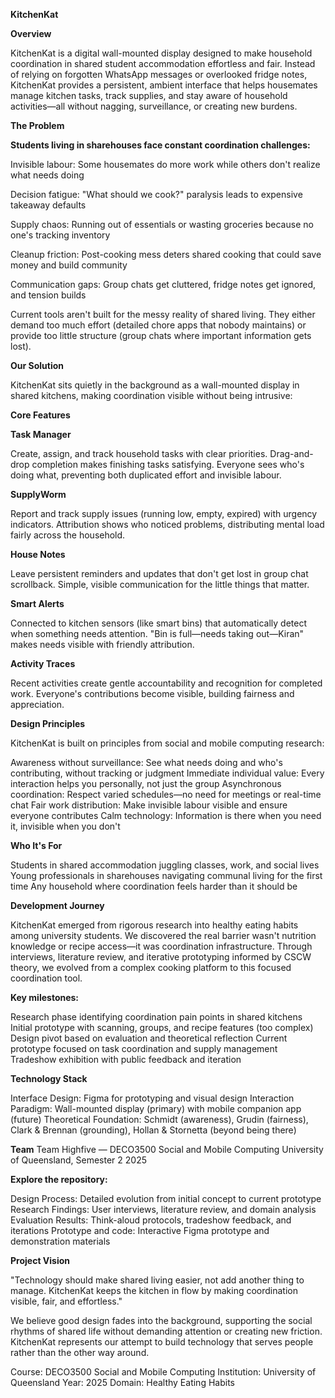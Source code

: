 **KitchenKat**


**Overview**

KitchenKat is a digital wall-mounted display designed to make household coordination in shared student accommodation effortless and fair. Instead of relying on forgotten WhatsApp messages or overlooked fridge notes, KitchenKat provides a persistent, ambient interface that helps housemates manage kitchen tasks, track supplies, and stay aware of household activities—all without nagging, surveillance, or creating new burdens.

**The Problem**

**Students living in sharehouses face constant coordination challenges:**

Invisible labour: Some housemates do more work while others don't realize what needs doing

Decision fatigue: "What should we cook?" paralysis leads to expensive takeaway defaults

Supply chaos: Running out of essentials or wasting groceries because no one's tracking inventory

Cleanup friction: Post-cooking mess deters shared cooking that could save money and build community

Communication gaps: Group chats get cluttered, fridge notes get ignored, and tension builds

Current tools aren't built for the messy reality of shared living. They either demand too much effort (detailed chore apps that nobody maintains) or provide too little structure (group chats where important information gets lost).

**Our Solution**

KitchenKat sits quietly in the background as a wall-mounted display in shared kitchens, making coordination visible without being intrusive:

**Core Features**

**Task Manager**

Create, assign, and track household tasks with clear priorities. Drag-and-drop completion makes finishing tasks satisfying. Everyone sees who's doing what, preventing both duplicated effort and invisible labour.

**SupplyWorm**

Report and track supply issues (running low, empty, expired) with urgency indicators. Attribution shows who noticed problems, distributing mental load fairly across the household.

**House Notes**

Leave persistent reminders and updates that don't get lost in group chat scrollback. Simple, visible communication for the little things that matter.

**Smart Alerts**

Connected to kitchen sensors (like smart bins) that automatically detect when something needs attention. "Bin is full—needs taking out—Kiran" makes needs visible with friendly attribution.

**Activity Traces**

Recent activities create gentle accountability and recognition for completed work. Everyone's contributions become visible, building fairness and appreciation.

**Design Principles**

KitchenKat is built on principles from social and mobile computing research:

Awareness without surveillance: See what needs doing and who's contributing, without tracking or judgment
Immediate individual value: Every interaction helps you personally, not just the group
Asynchronous coordination: Respect varied schedules—no need for meetings or real-time chat
Fair work distribution: Make invisible labour visible and ensure everyone contributes
Calm technology: Information is there when you need it, invisible when you don't

**Who It's For**

Students in shared accommodation juggling classes, work, and social lives
Young professionals in sharehouses navigating communal living for the first time
Any household where coordination feels harder than it should be

**Development Journey**

KitchenKat emerged from rigorous research into healthy eating habits among university students. We discovered the real barrier wasn't nutrition knowledge or recipe access—it was coordination infrastructure. Through interviews, literature review, and iterative prototyping informed by CSCW theory, we evolved from a complex cooking platform to this focused coordination tool.

**Key milestones:**

Research phase identifying coordination pain points in shared kitchens
Initial prototype with scanning, groups, and recipe features (too complex)
Design pivot based on evaluation and theoretical reflection
Current prototype focused on task coordination and supply management
Tradeshow exhibition with public feedback and iteration

**Technology Stack**

Interface Design: Figma for prototyping and visual design
Interaction Paradigm: Wall-mounted display (primary) with mobile companion app (future)
Theoretical Foundation: Schmidt (awareness), Grudin (fairness), Clark & Brennan (grounding), Hollan & Stornetta (beyond being there)

**Team**
Team Highfive — DECO3500 Social and Mobile Computing
University of Queensland, Semester 2 2025

**Explore the repository:**

Design Process: Detailed evolution from initial concept to current prototype
Research Findings: User interviews, literature review, and domain analysis
Evaluation Results: Think-aloud protocols, tradeshow feedback, and iterations
Prototype and code: Interactive Figma prototype and demonstration materials


**Project Vision**

"Technology should make shared living easier, not add another thing to manage. KitchenKat keeps the kitchen in flow by making coordination visible, fair, and effortless."

We believe good design fades into the background, supporting the social rhythms of shared life without demanding attention or creating new friction. KitchenKat represents our attempt to build technology that serves people rather than the other way around.

Course: DECO3500 Social and Mobile Computing
Institution: University of Queensland
Year: 2025
Domain: Healthy Eating Habits 
